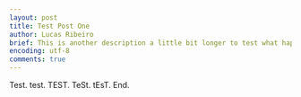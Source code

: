 ```yaml
---
layout: post
title: Test Post One
author: Lucas Ribeiro
brief: This is another description a little bit longer to test what happens when there are a longer phase.
encoding: utf-8
comments: true
---
```


Test. test. TEST. TeSt. tEsT. End.
